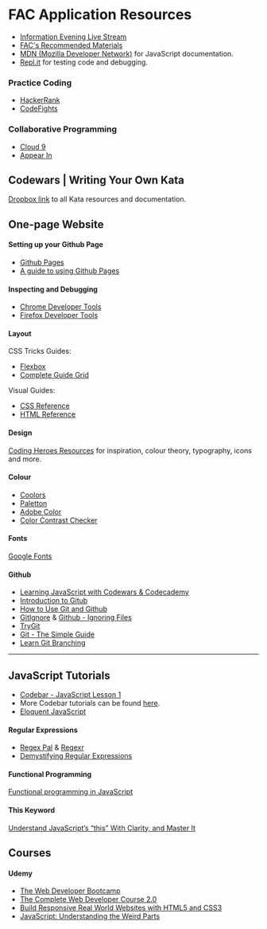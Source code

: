 # FAC Application Resources

- [Information Evening Live Stream](https://www.facebook.com/foundersandcoders/videos/vb.1403975299820269/1890239881193806/?type=2&theater) 
- [FAC's Recommended Materials](https://github.com/foundersandcoders/recommended-materials)
- [MDN (Mozilla Developer Network)](https://developer.mozilla.org/en-US/) for JavaScript documentation.
- [Repl.it](https://repl.it/) for testing code and debugging.

### Practice Coding

- [HackerRank](https://www.hackerrank.com/)
- [CodeFights](https://codefights.com/)

### Collaborative Programming

- [Cloud 9](https://c9.io/)
- [Appear In](https://appear.in)


## Codewars | Writing Your Own Kata 

[Dropbox link](http://bit.ly/2fEo24Z) to all Kata resources and documentation.


## One-page Website

#### Setting up your Github Page

- [Github Pages](https://pages.github.com/)
- [A guide to using Github Pages](https://www.thinkful.com/learn/a-guide-to-using-github-pages/)

#### Inspecting and Debugging

- [Chrome Developer Tools](https://developer.chrome.com/devtools)
- [Firefox Developer Tools](https://www.mozilla.org/en-GB/firefox/developer/)

#### Layout

CSS Tricks Guides:
- [Flexbox](https://css-tricks.com/snippets/css/a-guide-to-flexbox/) 
- [Complete Guide Grid](https://css-tricks.com/snippets/css/complete-guide-grid/)

Visual Guides:
- [CSS Reference](http://cssreference.io/)
- [HTML Reference](http://htmlreference.io/)

#### Design

[Coding Heroes Resources](http://codingheroes.io/resources/) for inspiration, colour theory, typography, icons and more.

#### Colour

- [Coolors](https://coolors.co/)
- [Paletton](http://paletton.com/#uid=1000u0kllllaFw0g0qFqFg0w0aF)
- [Adobe Color](https://color.adobe.com/create/color-wheel/?base=2&rule=Compound&selected=1&name=My%20Color%20Theme&mode=rgb&rgbvalues=0.8,0.47037097782831555,0.07999999999999999,0.6,0.43518548891415776,0.24,1,0.25051524698392313,0,0.25,1,0.6146313567957691,0.07999999999999999,0.8,0.22627251761845396&swatchOrder=0,1,2,3,4)
- [Color Contrast Checker](http://webaim.org/resources/contrastchecker/)

#### Fonts

[Google Fonts](https://fonts.google.com/)

#### Github

- [Learning JavaScript with Codewars & Codecademy](https://github.com/codingforeveryone/learning-with-codewars-and-codecademy)
- [Introduction to Gitub](https://egghead.io/lessons/javascript-introduction-to-github)
- [How to Use Git and Github](https://www.udacity.com/course/how-to-use-git-and-github--ud775)
- [GitIgnore](https://www.atlassian.com/git/tutorials/gitignore) & [Github - Ignoring Files](https://help.github.com/articles/ignoring-files/)
- [TryGit](https://try.github.io/levels/1/challenges/1)
- [Git - The Simple Guide](http://rogerdudler.github.io/git-guide/)
- [Learn Git Branching](http://learngitbranching.js.org/)

***

## JavaScript Tutorials

- [Codebar - JavaScript Lesson 1](http://tutorials.codebar.io/js/lesson1/tutorial.htmlhttp://tutorials.codebar.io/js/lesson2/tutorial.html) 
- More Codebar tutorials can be found [here](http://tutorials.codebar.io/).
- [Eloquent JavaScript](http://eloquentjavascript.net/)

#### Regular Expressions
- [Regex Pal](http://www.regexpal.com/) & [Regexr](http://regexr.com/)
- [Demystifying Regular Expressions](https://www.youtube.com/watch?v=EkluES9Rvak)

#### Functional Programming

[Functional programming in JavaScript](https://www.youtube.com/playlist?)

#### This Keyword
[Understand JavaScript’s “this” With Clarity, and Master It](http://javascriptissexy.com/understand-javascripts-this-with-clarity-and-master-it/)


## Courses

#### Udemy

- [The Web Developer Bootcamp](https://www.udemy.com/the-web-developer-bootcamp/)
- [The Complete Web Developer Course 2.0](https://www.udemy.com/the-complete-web-developer-course-2/)
- [Build Responsive Real World Websites with HTML5 and CSS3](https://www.udemy.com/design-and-develop-a-killer-website-with-html5-and-css3/)
- [JavaScript: Understanding the Weird Parts](https://www.udemy.com/understand-javascript/learn/v4/)
